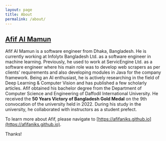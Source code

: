 ```yaml
---
layout: page
title: About
permalink: /about/
---
```


## [Afif Al Mamun](https://afifaniks.github.io)
Afif Al Mamun is a software engineer from Dhaka, Bangladesh. He is currently working at Infolytx Bangladesh Ltd. as a software engineer in machine learning. Previously, he used to work at ServicEngine Ltd. as a software engineer where his main role was to develop web scrapers as per clients' requirements and also developing modules in Java for the company framework. Being an AI enthusiast, he is actively researching in the field of Deep Learning & Computer Vision and has published a few scholarly articles. Afif obtained his bachelor degree from the Department of Computer Science and Engineering of Daffodil International University. He received the **50 Years Victory of Bangladesh Gold Medal** on the 9th convocation of the university held in 2022. During his study in the university, he collaborated with instructors as a student prefect.

To learn more about Afif, please navigate to [https://afifaniks.github.io](https://afifaniks.github.io).

Thanks!
